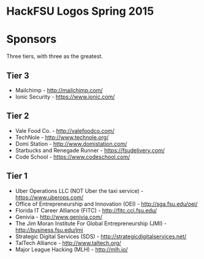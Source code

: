 HackFSU Logos Spring 2015
=========================

# Sponsors
Three tiers, with three as the greatest.

## Tier 3
* Mailchimp - http://mailchimp.com/
* Ionic Security - https://www.ionic.com/

## Tier 2
* Vale Food Co. - http://valefoodco.com/
* TechNole - http://www.technole.org/
* Domi Station - http://www.domistation.com/
* Starbucks and Renegade Runner - https://fsudelivery.com/
* Code School - https://www.codeschool.com/

## Tier 1
* Uber Operations LLC (NOT Uber the taxi service) - https://www.uberops.com/
* Office of Entrepreneurship and Innovation (OEI) - http://sga.fsu.edu/oei/
* Florida IT Career Alliance (FITC) - http://fitc.cci.fsu.edu/
* Genivia - http://www.genivia.com/
* The Jim Moran Institute For Global Entrepreneurship (JMI) - http://business.fsu.edu/jmi
* Strategic Digital Services (SDS) - http://strategicdigitalservices.net/
* TalTech Alliance - http://www.taltech.org/
* Major League Hacking (MLH) - http://mlh.io/
